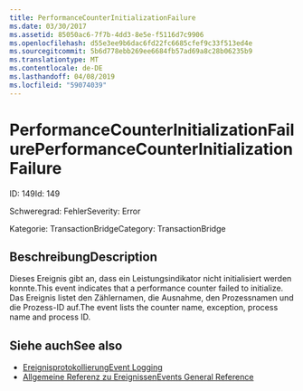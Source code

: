 ```yaml
---
title: PerformanceCounterInitializationFailure
ms.date: 03/30/2017
ms.assetid: 85050ac6-7f7b-4dd3-8e5e-f5116d7c9906
ms.openlocfilehash: d55e3ee9b6dac6fd22fc6685cfef9c33f513ed4e
ms.sourcegitcommit: 5b6d778ebb269ee6684fb57ad69a8c28b06235b9
ms.translationtype: MT
ms.contentlocale: de-DE
ms.lasthandoff: 04/08/2019
ms.locfileid: "59074039"
---
```

# <a name="performancecounterinitializationfailure"></a><span data-ttu-id="85d3d-102">PerformanceCounterInitializationFailure</span><span class="sxs-lookup"><span data-stu-id="85d3d-102">PerformanceCounterInitializationFailure</span></span>
<span data-ttu-id="85d3d-103">ID: 149</span><span class="sxs-lookup"><span data-stu-id="85d3d-103">Id: 149</span></span>  
  
 <span data-ttu-id="85d3d-104">Schweregrad: Fehler</span><span class="sxs-lookup"><span data-stu-id="85d3d-104">Severity: Error</span></span>  
  
 <span data-ttu-id="85d3d-105">Kategorie: TransactionBridge</span><span class="sxs-lookup"><span data-stu-id="85d3d-105">Category: TransactionBridge</span></span>  
  
## <a name="description"></a><span data-ttu-id="85d3d-106">Beschreibung</span><span class="sxs-lookup"><span data-stu-id="85d3d-106">Description</span></span>  
 <span data-ttu-id="85d3d-107">Dieses Ereignis gibt an, dass ein Leistungsindikator nicht initialisiert werden konnte.</span><span class="sxs-lookup"><span data-stu-id="85d3d-107">This event indicates that a performance counter failed to initialize.</span></span> <span data-ttu-id="85d3d-108">Das Ereignis listet den Zählernamen, die Ausnahme, den Prozessnamen und die Prozess-ID auf.</span><span class="sxs-lookup"><span data-stu-id="85d3d-108">The event lists the counter name, exception, process name and process ID.</span></span>  
  
## <a name="see-also"></a><span data-ttu-id="85d3d-109">Siehe auch</span><span class="sxs-lookup"><span data-stu-id="85d3d-109">See also</span></span>

- [<span data-ttu-id="85d3d-110">Ereignisprotokollierung</span><span class="sxs-lookup"><span data-stu-id="85d3d-110">Event Logging</span></span>](../../../../../docs/framework/wcf/diagnostics/event-logging/index.md)
- [<span data-ttu-id="85d3d-111">Allgemeine Referenz zu Ereignissen</span><span class="sxs-lookup"><span data-stu-id="85d3d-111">Events General Reference</span></span>](../../../../../docs/framework/wcf/diagnostics/event-logging/events-general-reference.md)
